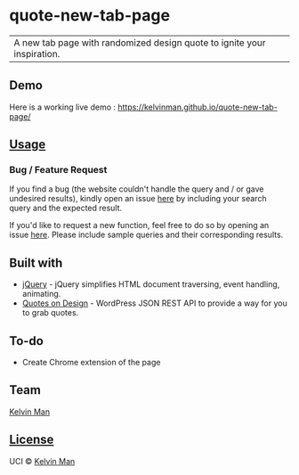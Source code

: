 # quote-new-tab-page
<table>
<tr>
<td>
  A new tab page with randomized design quote to ignite your inspiration.
</td>
</tr>
</table>


## Demo

Here is a working live demo :  https://kelvinman.github.io/quote-new-tab-page/

## [Usage](https://kelvinman.github.io/quote-new-tab-page/)

### Bug / Feature Request

If you find a bug (the website couldn't handle the query and / or gave undesired results), kindly open an issue [here](https://github.com/kelvinman/quote-new-tab-page/issues/new) by including your search query and the expected result.

If you'd like to request a new function, feel free to do so by opening an issue [here](https://github.com/kelvinman/quote-new-tab-page/issues/new). Please include sample queries and their corresponding results.


## Built with

- [jQuery](https://www.w3schools.com/jquery/default.asp) - jQuery simplifies HTML document traversing, event handling, animating.
- [Quotes on Design](https://quotesondesign.com/api-v4-0/) - WordPress JSON REST API to provide a way for you to grab quotes.


## To-do

- Create Chrome extension of the page


## Team

[Kelvin Man ](https://github.com/kelvinman)


## [License]()

UCI © [Kelvin Man ](https://github.com/kelvinman)